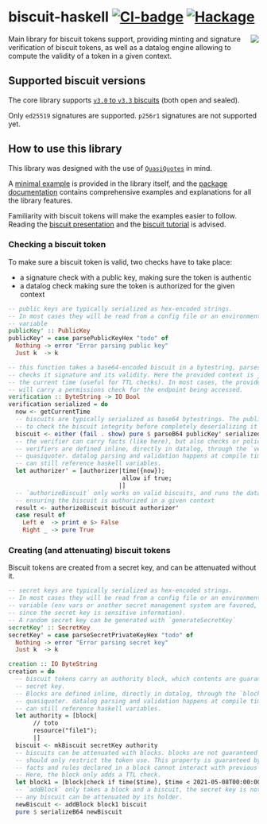 # biscuit-haskell [![CI-badge][CI-badge]][CI-url] [![Hackage][hackage]][hackage-url]

<img src="https://raw.githubusercontent.com/biscuit-auth/biscuit-haskell/main/assets/logo-black-white-bg.png" align=right>

Main library for biscuit tokens support, providing minting and signature verification of biscuit tokens, as well as a datalog engine allowing to compute the validity of a token in a given context.

## Supported biscuit versions

The core library supports [`v3.0` to `v3.3` biscuits][spec] (both open and sealed).

Only `ed25519` signatures are supported. `p256r1` signatures are not supported yet.

## How to use this library

This library was designed with the use of [`QuasiQuotes`][quasiquotes] in mind.

A [minimal example][biscuitexample] is provided in the library itself, and the [package documentation][packagedoc] contains comprehensive examples and explanations for all the library features.

Familiarity with biscuit tokens will make the examples easier to follow.
Reading the [biscuit presentation][biscuit] and the [biscuit tutorial][biscuittutorial] is advised.

### Checking a biscuit token

To make sure a biscuit token is valid, two checks have to take place:

- a signature check with a public key, making sure the token is authentic
- a datalog check making sure the token is authorized for the given context

```haskell
-- public keys are typically serialized as hex-encoded strings.
-- In most cases they will be read from a config file or an environment
-- variable
publicKey' :: PublicKey
publicKey' = case parsePublicKeyHex "todo" of
  Nothing -> error "Error parsing public key"
  Just k  -> k

-- this function takes a base64-encoded biscuit in a bytestring, parses it,
-- checks it signature and its validity. Here the provided context is just
-- the current time (useful for TTL checks). In most cases, the provided context
-- will carry a permissions check for the endpoint being accessed.
verification :: ByteString -> IO Bool
verification serialized = do
  now <- getCurrentTime
  -- biscuits are typically serialized as base64 bytestrings. The publicKey is needed
  -- to check the biscuit integrity before completely deserializing it
  biscuit <- either (fail . show) pure $ parseB64 publicKey' serialized
  -- the verifier can carry facts (like here), but also checks or policies.
  -- verifiers are defined inline, directly in datalog, through the `verifier`
  -- quasiquoter. datalog parsing and validation happens at compile time, but
  -- can still reference haskell variables.
  let authorizer' = [authorizer|time({now});
                                allow if true;
                               |]
  -- `authorizeBiscuit` only works on valid biscuits, and runs the datalog verifications
  -- ensuring the biscuit is authorized in a given context
  result <- authorizeBiscuit biscuit authorizer'
  case result of
    Left e  -> print e $> False
    Right _ -> pure True
```

### Creating (and attenuating) biscuit tokens

Biscuit tokens are created from a secret key, and can be attenuated without it.

```haskell
-- secret keys are typically serialized as hex-encoded strings.
-- In most cases they will be read from a config file or an environment
-- variable (env vars or another secret management system are favored,
-- since the secret key is sensitive information).
-- A random secret key can be generated with `generateSecretKey`
secretKey' :: SecretKey
secretKey' = case parseSecretPrivateKeyHex "todo" of
  Nothing -> error "Error parsing secret key"
  Just k  -> k

creation :: IO ByteString
creation = do
  -- biscuit tokens carry an authority block, which contents are guaranteed by the
  -- secret key.
  -- Blocks are defined inline, directly in datalog, through the `block`
  -- quasiquoter. datalog parsing and validation happens at compile time, but
  -- can still reference haskell variables.
  let authority = [block|
       // toto
       resource("file1");
       |]
  biscuit <- mkBiscuit secretKey authority
  -- biscuits can be attenuated with blocks. blocks are not guaranteed by the secret key and
  -- should only restrict the token use. This property is guaranteed by the datalog evaluation:
  -- facts and rules declared in a block cannot interact with previous blocks.
  -- Here, the block only adds a TTL check.
  let block1 = [block|check if time($time), $time < 2021-05-08T00:00:00Z;|]
  -- `addBlock` only takes a block and a biscuit, the secret key is not needed:
  -- any biscuit can be attenuated by its holder.
  newBiscuit <- addBlock block1 biscuit
  pure $ serializeB64 newBiscuit
```

[CI-badge]: https://img.shields.io/github/actions/workflow/status/biscuit-auth/biscuit-haskell/github-actions.yml?style=flat-square&branch=main
[CI-url]: https://github.com/biscuit-auth/biscuit-haskell/actions
[Hackage]: https://img.shields.io/hackage/v/biscuit-haskell?color=purple&style=flat-square
[hackage-url]: https://hackage.haskell.org/package/biscuit-haskell
[gcouprie]: https://github.com/geal
[biscuit]: https://www.clever-cloud.com/blog/engineering/2021/04/12/introduction-to-biscuit/
[biscuittutorial]: https://www.clever-cloud.com/blog/engineering/2021/04/15/biscuit-tutorial/
[spec]: https://github.com/eclipse-biscuit/biscuit/blob/main/SPECIFICATIONS.md
[quasiquotes]: https://wiki.haskell.org/Quasiquotation
[biscuitexample]: https://github.com/eclipse-biscuit/biscuit-haskell/blob/main/biscuit/src/Auth/Biscuit/Example.hs
[packagedoc]: https://hackage.haskell.org/package/biscuit-haskell-0.4.0.0/docs/Auth-Biscuit.html
